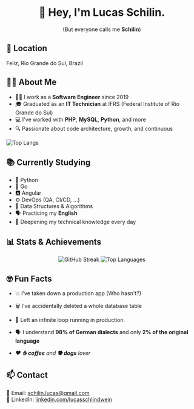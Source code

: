 <h1 align="center">👋 Hey, I'm Lucas Schilin.</h1>

<p align="center">
  (But everyone calls me <strong>Schilin</strong>)
</p>

<!-- <p align="center">
  <img src="https://img.shields.io/badge/-Python-3776AB?style=for-the-badge&logo=python&logoColor=white" />
  <img src="https://img.shields.io/badge/-Go-00ADD8?style=for-the-badge&logo=go&logoColor=white" />
  <img src="https://img.shields.io/badge/-PHP-777BB4?style=for-the-badge&logo=php&logoColor=white" />
  <img src="https://img.shields.io/badge/-Angular-DD0031?style=for-the-badge&logo=angular&logoColor=white" />
</p> -->

## 📍 Location
Feliz, Rio Grande do Sul, Brazil

## 👨‍💻 About Me
- 👨‍💻 I work as a **Software Engineer** since 2019
- 🎓 Graduated as an **IT Technician** at IFRS (Federal Institute of Rio Grande do Sul)
- 💻 I've worked with **PHP**, **MySQL**, **Python**, and more
- 🔍 Passionate about code architecture, growth, and continuous 

<!-- Linguagens mais usadas -->
![Top Langs](https://github-readme-stats.vercel.app/api/top-langs/?username=lucasschilin&layout=compact)


## 📚 Currently Studying
- 🐍 Python
- 🐹 Go
- 🅰️ Angular
- ⚙️ DevOps (QA, CI/CD, ...)
- 🧠 Data Structures & Algorithms
- 🗣 Practicing my **English**
- 📘 Deepening my technical knowledge every day

## 📊 Stats & Achievements

<p align="center">
  <!-- GitHub Streak: sequência de commits -->
  <img src="https://github-readme-streak-stats.herokuapp.com/?user=lucasschilin" alt="GitHub Streak" />

  <!-- Top Languages: gráfico das linguagens mais usadas -->
  <img src="https://github-readme-stats.vercel.app/api/top-langs/?username=lucasschilin&layout=compact&langs_count=8" alt="Top Languages" />
  
</p>


## 🤓 Fun Facts
- 💥 I’ve taken down a production app (Who hasn't?)
- 🗑️ I’ve accidentally deleted a whole database table
- 🔁 Left an infinite loop running in production.
- 🗣 I understand **98% of German dialects** and only **2% of the original language**


- *❤️ **☕ coffee** and **🐕 dogs** lover*

## 📫 Contact
📧 Email: schilin.lucas@gmail.com  
🔗 LinkedIn: [linkedin.com/lucasschlindwein](https://linkedin.com/lucasschlindwein)
